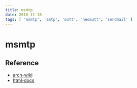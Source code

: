 ```yaml
---
title: msmtp
date: 2018-11-18
tags: [ 'msmtp', 'smtp', 'mutt', 'neomutt', 'sendmail' ]
---
```


# msmtp

## Reference

* [arch-wiki](https://wiki.archlinux.org/index.php/Msmtp)
* [html-docs](https://marlam.de/msmtp/msmtp.html)
